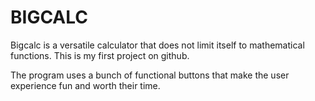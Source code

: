 # BIGCALC
Bigcalc is a versatile calculator that does not limit itself to mathematical functions. This is my first project on github.

The program uses a bunch of functional buttons that make the user experience fun and worth their time.
